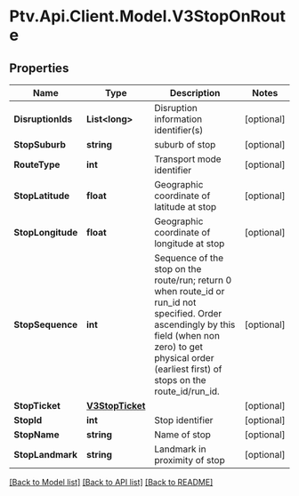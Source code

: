 # Ptv.Api.Client.Model.V3StopOnRoute

## Properties

Name | Type | Description | Notes
------------ | ------------- | ------------- | -------------
**DisruptionIds** | **List&lt;long&gt;** | Disruption information identifier(s) | [optional] 
**StopSuburb** | **string** | suburb of stop | [optional] 
**RouteType** | **int** | Transport mode identifier | [optional] 
**StopLatitude** | **float** | Geographic coordinate of latitude at stop | [optional] 
**StopLongitude** | **float** | Geographic coordinate of longitude at stop | [optional] 
**StopSequence** | **int** | Sequence of the stop on the route/run; return 0 when route_id or run_id not specified. Order ascendingly by this field (when non zero) to get physical order (earliest first) of stops on the route_id/run_id. | [optional] 
**StopTicket** | [**V3StopTicket**](V3StopTicket.md) |  | [optional] 
**StopId** | **int** | Stop identifier | [optional] 
**StopName** | **string** | Name of stop | [optional] 
**StopLandmark** | **string** | Landmark in proximity of stop | [optional] 

[[Back to Model list]](../README.md#documentation-for-models) [[Back to API list]](../README.md#documentation-for-api-endpoints) [[Back to README]](../README.md)

